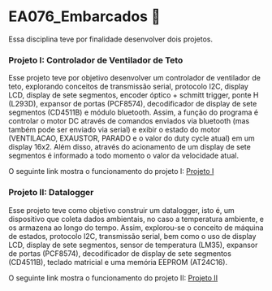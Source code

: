 # EA076_Embarcados 🤖

Essa disciplina teve por finalidade desenvolver dois projetos.

### Projeto I: Controlador de Ventilador de Teto
  
Esse projeto teve por objetivo desenvolver um controlador
de ventilador de teto, explorando conceitos de transmissão
serial, protocolo I2C, display LCD, display de sete segmentos,
encoder óptico + schmitt trigger, ponte H (L293D), 
expansor de portas (PCF8574), decodificador de display 
de sete segmentos (CD4511B) e módulo bluetooth. 
Assim, a função do programa é controlar o motor DC através
de comandos enviados via bluetooth (mas também pode ser
enviado via serial) e exibir o estado do motor (VENTILACAO, 
EXAUSTOR, PARADO e o valor do duty cycle atual) em um display 16x2. 
Além disso, através do acionamento de um display de sete segmentos 
é informado a todo momento o valor da velocidade atual.

O seguinte link mostra o funcionamento do projeto I: [Projeto I](https://drive.google.com/file/d/1BjrbBGYjtxeWDO4zEh8ldHjUshyBKO-7/view)

### Projeto II: Datalogger

Esse projeto teve como objetivo construir um datalogger, isto é,
um dispositivo que coleta dados ambientais, no caso a temperatura ambiente,
e os armazena ao longo do tempo. Assim, explorou-se o conceito de
máquina de estados, protocolo I2C, transmissão serial, bem como
o uso de display LCD, display de sete segmentos, sensor de temperatura
(LM35), expansor de portas (PCF8574), decodificador de display 
de sete segmentos (CD4511B), teclado matricial e uma memória EEPROM (AT24C16).

O seguinte link mostra o funcionamento do projeto II: [Projeto II](https://drive.google.com/file/d/1NLcIG2gLZQWUlSuNDIRBFAI37bLwspUP/view)
